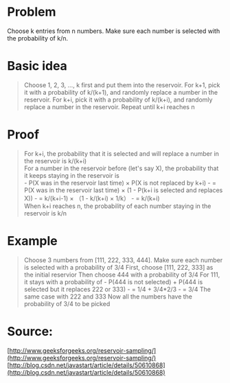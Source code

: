 # Problem  
Choose k entries from n numbers. Make sure each number is selected with the probability of k/n.

# Basic idea
> Choose 1, 2, 3, ..., k first and put them into the reservoir.
> For k+1, pick it with a probability of k/(k+1), and randomly replace a number in the reservoir.
> For k+i, pick it with a probability of k/(k+i), and randomly replace a number in the reservoir.
> Repeat until k+i reaches n  

# Proof
> For k+i, the probability that it is selected and will replace a number in the reservoir is k/(k+i)  
> For a number in the reservoir before (let's say X), the probability that it keeps staying in the reservoir is  
    - P(X was in the reservoir last time) × P(X is not replaced by k+i)
    - = P(X was in the reservoir last time) × (1 - P(k+i is selected and replaces X))
    - = k/(k+i-1) × （1 - k/(k+i) × 1/k）
    - = k/(k+i)  
> When k+i reaches n, the probability of each number staying in the reservoir is k/n

# Example
> Choose 3 numbers from [111, 222, 333, 444]. Make sure each number is selected with a probability of 3/4
> First, choose [111, 222, 333] as the initial reservior
> Then choose 444 with a probability of 3/4
> For 111, it stays with a probability of
    - P(444 is not selected) + P(444 is selected but it replaces 222 or 333)
    - = 1/4 + 3/4*2/3
    - = 3/4
> The same case with 222 and 333
> Now all the numbers have the probability of 3/4 to be picked

# Source:
[http://www.geeksforgeeks.org/reservoir-sampling/](http://www.geeksforgeeks.org/reservoir-sampling/)  
[http://blog.csdn.net/javastart/article/details/50610868](http://blog.csdn.net/javastart/article/details/50610868)
